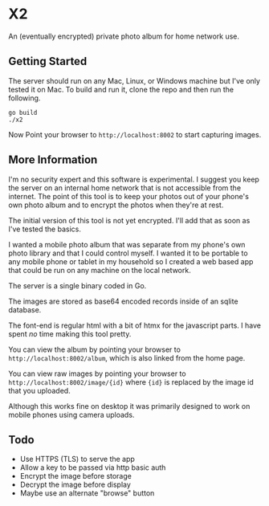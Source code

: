 # X2

An (eventually encrypted) private photo album for home network use.

## Getting Started

The server should run on any Mac, Linux, or Windows machine but I've only tested it on Mac. To build and run it, clone the repo and then run the following.

```
go build
./x2
```

Now Point your browser to `http://localhost:8002` to start capturing images.

## More Information

I'm no security expert and this software is experimental. I suggest you keep the server on an internal home network that is not accessible from the internet. The point of this tool is to keep your photos out of your phone's own photo album and to encrypt the photos when they're at rest.

The initial version of this tool is not yet encrypted. I'll add that as soon as I've tested the basics.

I wanted a mobile photo album that was separate from my phone's own photo library and that I could control myself. I wanted it to be portable to any mobile phone or tablet in my household so I created a web based app that could be run on any machine on the local network.

The server is a single binary coded in Go.

The images are stored as base64 encoded records inside of an sqlite database.

The font-end is regular html with a bit of htmx for the javascript parts. I have spent _no_ time making this tool pretty.

You can view the album by pointing your browser to `http://localhost:8002/album`, which is also linked from the home page.

You can view raw images by pointing your browser to `http://localhost:8002/image/{id}` where `{id}` is replaced by the image id that you uploaded.

Although this works fine on desktop it was primarily designed to work on mobile phones using camera uploads.

## Todo

- Use HTTPS (TLS) to serve the app
- Allow a key to be passed via http basic auth
- Encrypt the image before storage
- Decrypt the image before display
- Maybe use an alternate "browse" button
